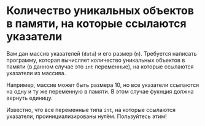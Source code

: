 # Количество уникальных объектов в памяти, на которые ссылаются указатели

Вам дан массив указателей (`data`) и его размер (`n`). Требуется написать программу, которая вычисляет количество уникальных объектов в памяти (в данном случае это `int` переменные), на которые ссылаются указатели из массива.

Например, массив может быть размера 10, но все указатели ссылаются на одну и ту же переменную в памяти. В этом случае фукнция должна вернуть единицу.

Известно, что все переменные типа `int`, на которые ссылаются указатели, проинициализированы нулём. Пользуйтесь этим!
